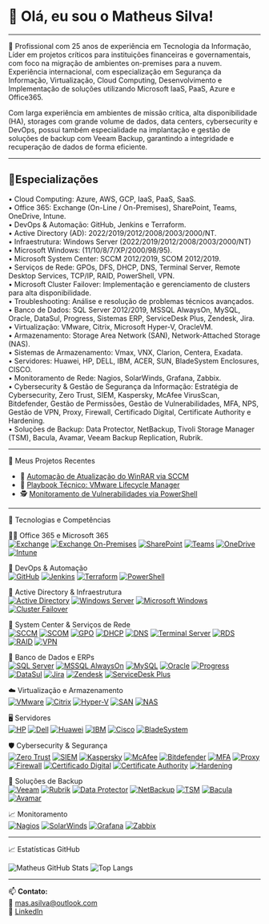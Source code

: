 # 👋 Olá, eu sou o Matheus Silva!
---
🎯 Profissional com 25 anos de experiência em Tecnologia da Informação, Líder em projetos críticos para instituições financeiras e governamentais, com foco na migração de ambientes on-premises para a nuvem. Experiência internacional, com especialização em Segurança da Informação, Virtualização, Cloud Computing, Desenvolvimento e Implementação de soluções utilizando Microsoft IaaS, PaaS, Azure e Office365.

Com larga experiência em ambientes de missão crítica, alta disponibilidade (HA), storages com grande volume de dados, data centers, cybersecurity e DevOps, possui também especialidade na implantação e gestão de soluções de backup com Veeam Backup, garantindo a integridade e recuperação de dados de forma eficiente.

---

## 🔧Especializações
• Cloud Computing: Azure, AWS, GCP, IaaS, PaaS, SaaS.  
• Office 365: Exchange (On-Line / On-Premises), SharePoint, Teams, OneDrive, Intune.  
• DevOps & Automação: GitHub, Jenkins e Terraform.  
• Active Directory (AD): 2022/2019/2012/2008/2003/2000/NT.  
• Infraestrutura: Windows Server (2022/2019/2012/2008/2003/2000/NT)  
• Microsoft Windows: (11/10/8/7/XP/2000/98/95).  
• Microsoft System Center: SCCM 2012/2019, SCOM 2012/2019.  
• Serviços de Rede: GPOs, DFS, DHCP, DNS, Terminal Server, Remote Desktop Services, TCP/IP, RAID, PowerShell, VPN.  
• Microsoft Cluster Failover: Implementação e gerenciamento de clusters para alta disponibilidade.  
• Troubleshooting: Análise e resolução de problemas técnicos avançados.  
• Banco de Dados: SQL Server 2012/2019, MSSQL AlwaysOn, MySQL, Oracle, DataSul, Progress, Sistemas ERP, ServiceDesk
Plus, Zendesk, Jira.  
• Virtualização: VMware, Citrix, Microsoft Hyper-V, OracleVM.  
• Armazenamento: Storage Area Network (SAN), Network-Attached Storage (NAS).  
• Sistemas de Armazenamento: Vmax, VNX, Clarion, Centera, Exadata.  
• Servidores: Huawei, HP, DELL, IBM, ACER, SUN, BladeSystem Enclosures, CISCO.  
• Monitoramento de Rede: Nagios, SolarWinds, Grafana, Zabbix.  
• Cybersecurity & Gestão de Segurança da Informação: Estratégia de Cybersecurity, Zero Trust, SIEM, Kaspersky, McAfee VirusScan, Bitdefender, Gestão de Permissões, Gestão de Vulnerabilidades, MFA, NPS, Gestão de VPN, Proxy, Firewall, Certificado Digital, Certificate Authority e Hardening.  
• Soluções de Backup: Data Protector, NetBackup, Tivoli Storage Manager (TSM), Bacula, Avamar, Veeam Backup Replication, Rubrik.  
  
---

🚀 Meus Projetos Recentes

- 🔧 [Automação de Atualização do WinRAR via SCCM](https://github.com/masasilva/automacao-winrar-sccm)
- 📘 [Playbook Técnico: VMware Lifecycle Manager](https://github.com/masasilva/playbook-vmware-lifecycle)
- 🕵️ [Monitoramento de Vulnerabilidades via PowerShell](https://github.com/masasilva/monitoramento-vulnerabilidades)

---

🚀 Tecnologias e Competências

👨‍💻 Office 365 e Microsoft 365  
[![Exchange](https://img.shields.io/badge/-Exchange_Online-0078D4?style=flat&logo=microsoftoutlook&logoColor=white)]()
[![Exchange On-Premises](https://img.shields.io/badge/-Exchange_On--Premises-0078D4?style=flat&logo=microsoft&logoColor=white)]()
[![SharePoint](https://img.shields.io/badge/-SharePoint-0078D4?style=flat&logo=microsoft&logoColor=white)]()
[![Teams](https://img.shields.io/badge/-Microsoft_Teams-6264A7?style=flat&logo=microsoftteams&logoColor=white)]()
[![OneDrive](https://img.shields.io/badge/-OneDrive-0078D4?style=flat&logo=microsoftonedrive&logoColor=white)]()
[![Intune](https://img.shields.io/badge/-Intune-0078D4?style=flat&logo=microsoft&logoColor=white)]()

🚀 DevOps & Automação  
[![GitHub](https://img.shields.io/badge/-GitHub-181717?style=flat&logo=github&logoColor=white)]()
[![Jenkins](https://img.shields.io/badge/-Jenkins-D24939?style=flat&logo=jenkins&logoColor=white)]()
[![Terraform](https://img.shields.io/badge/-Terraform-7B42BC?style=flat&logo=terraform&logoColor=white)]()
[![PowerShell](https://img.shields.io/badge/-PowerShell-5391FE?style=flat&logo=powershell&logoColor=white)]()

🧱 Active Directory & Infraestrutura  
[![Active Directory](https://img.shields.io/badge/-Active_Directory-1E90FF?style=flat&logo=microsoft&logoColor=white)]()
[![Windows Server](https://img.shields.io/badge/-Windows_Server-0078D6?style=flat&logo=windows&logoColor=white)]()
[![Microsoft Windows](https://img.shields.io/badge/-Windows_95_to_11-00ADEF?style=flat&logo=windows&logoColor=white)]()
[![Cluster Failover](https://img.shields.io/badge/-Cluster_Failover-4682B4?style=flat)]()

🔧 System Center & Serviços de Rede  
[![SCCM](https://img.shields.io/badge/-SCCM-2C2C2C?style=flat&logo=microsoft&logoColor=white)]()
[![SCOM](https://img.shields.io/badge/-SCOM-2C2C2C?style=flat&logo=windows&logoColor=white)]()
[![GPO](https://img.shields.io/badge/-GPOs-333333?style=flat)]()
[![DHCP](https://img.shields.io/badge/-DHCP-696969?style=flat)]()
[![DNS](https://img.shields.io/badge/-DNS-4169E1?style=flat)]()
[![Terminal Server](https://img.shields.io/badge/-Terminal_Server-708090?style=flat)]()
[![RDS](https://img.shields.io/badge/-Remote_Desktop_Services-4B0082?style=flat)]()
[![RAID](https://img.shields.io/badge/-RAID-808080?style=flat)]()
[![VPN](https://img.shields.io/badge/-VPN-1E90FF?style=flat&logo=wireguard&logoColor=white)]()

🧩 Banco de Dados e ERPs  
[![SQL Server](https://img.shields.io/badge/-SQL_Server-CC2927?style=flat&logo=microsoftsqlserver&logoColor=white)]()
[![MSSQL AlwaysOn](https://img.shields.io/badge/-AlwaysOn-8B0000?style=flat)]()
[![MySQL](https://img.shields.io/badge/-MySQL-4479A1?style=flat&logo=mysql&logoColor=white)]()
[![Oracle](https://img.shields.io/badge/-Oracle-F80000?style=flat&logo=oracle&logoColor=white)]()
[![Progress](https://img.shields.io/badge/-Progress-005B9F?style=flat)]()
[![DataSul](https://img.shields.io/badge/-DataSul-1C1C1C?style=flat)]()
[![Jira](https://img.shields.io/badge/-Jira-0052CC?style=flat&logo=jira&logoColor=white)]()
[![Zendesk](https://img.shields.io/badge/-Zendesk-03363D?style=flat&logo=zendesk&logoColor=white)]()
[![ServiceDesk Plus](https://img.shields.io/badge/-ServiceDesk_Plus-F58025?style=flat)]()

☁️ Virtualização e Armazenamento  
[![VMware](https://img.shields.io/badge/-VMware-607078?style=flat&logo=vmware&logoColor=white)]()
[![Citrix](https://img.shields.io/badge/-Citrix-00A1E0?style=flat&logo=citrix&logoColor=white)]()
[![Hyper-V](https://img.shields.io/badge/-Hyper--V-0063B1?style=flat&logo=windows&logoColor=white)]()
[![SAN](https://img.shields.io/badge/-SAN-778899?style=flat)]()
[![NAS](https://img.shields.io/badge/-NAS-708090?style=flat)]()

🖥️ Servidores  
[![HP](https://img.shields.io/badge/-HP-0096D6?style=flat&logo=hp&logoColor=white)]()
[![Dell](https://img.shields.io/badge/-Dell-007DB8?style=flat&logo=dell&logoColor=white)]()
[![Huawei](https://img.shields.io/badge/-Huawei-FF0000?style=flat&logo=huawei&logoColor=white)]()
[![IBM](https://img.shields.io/badge/-IBM-054ADA?style=flat&logo=ibm&logoColor=white)]()
[![Cisco](https://img.shields.io/badge/-Cisco-1BA0D7?style=flat&logo=cisco&logoColor=white)]()
[![BladeSystem](https://img.shields.io/badge/-BladeSystem-696969?style=flat)]()

🛡️ Cybersecurity & Segurança  
[![Zero Trust](https://img.shields.io/badge/-Zero_Trust-8A2BE2?style=flat)]()
[![SIEM](https://img.shields.io/badge/-SIEM-191970?style=flat)]()
[![Kaspersky](https://img.shields.io/badge/-Kaspersky-006C54?style=flat)]()
[![McAfee](https://img.shields.io/badge/-McAfee-C8102E?style=flat)]()
[![Bitdefender](https://img.shields.io/badge/-Bitdefender-ED1C24?style=flat)]()
[![MFA](https://img.shields.io/badge/-MFA-5D3FD3?style=flat)]()
[![Proxy](https://img.shields.io/badge/-Proxy_Servers-3F51B5?style=flat)]()
[![Firewall](https://img.shields.io/badge/-Firewall-DC143C?style=flat)]()
[![Certificado Digital](https://img.shields.io/badge/-Certificados-228B22?style=flat)]()
[![Certificate Authority](https://img.shields.io/badge/-CA-32CD32?style=flat)]()
[![Hardening](https://img.shields.io/badge/-Hardening-556B2F?style=flat)]()

💾 Soluções de Backup  
[![Veeam](https://img.shields.io/badge/-Veeam_Backup-21A366?style=flat&logoColor=white)]()
[![Rubrik](https://img.shields.io/badge/-Rubrik-00ADEF?style=flat)]()
[![Data Protector](https://img.shields.io/badge/-Data_Protector-696969?style=flat)]()
[![NetBackup](https://img.shields.io/badge/-NetBackup-8B4513?style=flat)]()
[![TSM](https://img.shields.io/badge/-Tivoli_Storage_Manager-2F4F4F?style=flat)]()
[![Bacula](https://img.shields.io/badge/-Bacula-800000?style=flat)]()
[![Avamar](https://img.shields.io/badge/-Avamar-708090?style=flat)]()

📈 Monitoramento  
[![Nagios](https://img.shields.io/badge/-Nagios-000000?style=flat&logo=nagios&logoColor=white)]()
[![SolarWinds](https://img.shields.io/badge/-SolarWinds-F28C28?style=flat)]()
[![Grafana](https://img.shields.io/badge/-Grafana-F46800?style=flat&logo=grafana&logoColor=white)]()
[![Zabbix](https://img.shields.io/badge/-Zabbix-DC382D?style=flat&logo=zabbix&logoColor=white)]()

---

📈 Estatísticas GitHub

![Matheus GitHub Stats](https://github-readme-stats.vercel.app/api?username=masasilva&show_icons=true&theme=default)
![Top Langs](https://github-readme-stats.vercel.app/api/top-langs/?username=masasilva&layout=compact)

---

📫 **Contato:**  
📧 mas.asilva@outlook.com  
🔗 [LinkedIn](https://www.linkedin.com/in/matheus-s-6a6b0734b)



